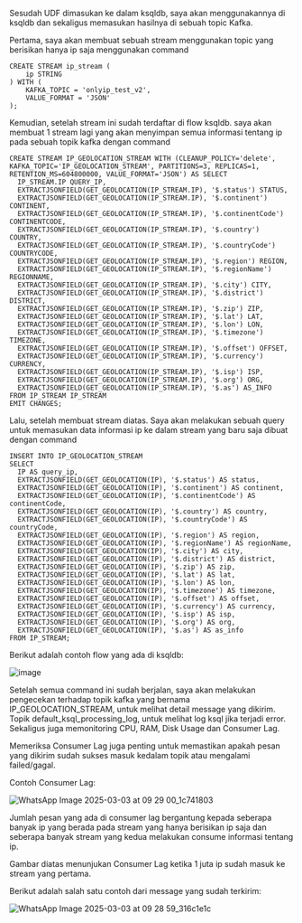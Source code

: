 Sesudah UDF dimasukan ke dalam ksqldb, saya akan menggunakannya di ksqldb dan sekaligus memasukan hasilnya di sebuah topic Kafka.

Pertama, saya akan membuat sebuah stream menggunakan topic yang berisikan hanya ip saja menggunakan command

```
CREATE STREAM ip_stream (
    ip STRING
) WITH (
    KAFKA_TOPIC = 'onlyip_test_v2',
    VALUE_FORMAT = 'JSON'
);
```

Kemudian, setelah stream ini sudah terdaftar di flow ksqldb. saya akan membuat 1 stream lagi yang akan menyimpan semua informasi tentang ip pada sebuah topik kafka dengan command

```
CREATE STREAM IP_GEOLOCATION_STREAM WITH (CLEANUP_POLICY='delete', KAFKA_TOPIC='IP_GEOLOCATION_STREAM', PARTITIONS=3, REPLICAS=1, RETENTION_MS=604800000, VALUE_FORMAT='JSON') AS SELECT
  IP_STREAM.IP QUERY_IP,
  EXTRACTJSONFIELD(GET_GEOLOCATION(IP_STREAM.IP), '$.status') STATUS,
  EXTRACTJSONFIELD(GET_GEOLOCATION(IP_STREAM.IP), '$.continent') CONTINENT,
  EXTRACTJSONFIELD(GET_GEOLOCATION(IP_STREAM.IP), '$.continentCode') CONTINENTCODE,
  EXTRACTJSONFIELD(GET_GEOLOCATION(IP_STREAM.IP), '$.country') COUNTRY,
  EXTRACTJSONFIELD(GET_GEOLOCATION(IP_STREAM.IP), '$.countryCode') COUNTRYCODE,
  EXTRACTJSONFIELD(GET_GEOLOCATION(IP_STREAM.IP), '$.region') REGION,
  EXTRACTJSONFIELD(GET_GEOLOCATION(IP_STREAM.IP), '$.regionName') REGIONNAME,
  EXTRACTJSONFIELD(GET_GEOLOCATION(IP_STREAM.IP), '$.city') CITY,
  EXTRACTJSONFIELD(GET_GEOLOCATION(IP_STREAM.IP), '$.district') DISTRICT,
  EXTRACTJSONFIELD(GET_GEOLOCATION(IP_STREAM.IP), '$.zip') ZIP,
  EXTRACTJSONFIELD(GET_GEOLOCATION(IP_STREAM.IP), '$.lat') LAT,
  EXTRACTJSONFIELD(GET_GEOLOCATION(IP_STREAM.IP), '$.lon') LON,
  EXTRACTJSONFIELD(GET_GEOLOCATION(IP_STREAM.IP), '$.timezone') TIMEZONE,
  EXTRACTJSONFIELD(GET_GEOLOCATION(IP_STREAM.IP), '$.offset') OFFSET,
  EXTRACTJSONFIELD(GET_GEOLOCATION(IP_STREAM.IP), '$.currency') CURRENCY,
  EXTRACTJSONFIELD(GET_GEOLOCATION(IP_STREAM.IP), '$.isp') ISP,
  EXTRACTJSONFIELD(GET_GEOLOCATION(IP_STREAM.IP), '$.org') ORG,
  EXTRACTJSONFIELD(GET_GEOLOCATION(IP_STREAM.IP), '$.as') AS_INFO
FROM IP_STREAM IP_STREAM
EMIT CHANGES;
```

Lalu, setelah membuat stream diatas. Saya akan melakukan sebuah query untuk memasukan data informasi ip ke dalam stream yang baru saja dibuat dengan command

```
INSERT INTO IP_GEOLOCATION_STREAM
SELECT 
  IP AS query_ip,
  EXTRACTJSONFIELD(GET_GEOLOCATION(IP), '$.status') AS status,
  EXTRACTJSONFIELD(GET_GEOLOCATION(IP), '$.continent') AS continent,
  EXTRACTJSONFIELD(GET_GEOLOCATION(IP), '$.continentCode') AS continentCode,
  EXTRACTJSONFIELD(GET_GEOLOCATION(IP), '$.country') AS country,
  EXTRACTJSONFIELD(GET_GEOLOCATION(IP), '$.countryCode') AS countryCode,
  EXTRACTJSONFIELD(GET_GEOLOCATION(IP), '$.region') AS region,
  EXTRACTJSONFIELD(GET_GEOLOCATION(IP), '$.regionName') AS regionName,
  EXTRACTJSONFIELD(GET_GEOLOCATION(IP), '$.city') AS city,
  EXTRACTJSONFIELD(GET_GEOLOCATION(IP), '$.district') AS district,
  EXTRACTJSONFIELD(GET_GEOLOCATION(IP), '$.zip') AS zip,
  EXTRACTJSONFIELD(GET_GEOLOCATION(IP), '$.lat') AS lat,
  EXTRACTJSONFIELD(GET_GEOLOCATION(IP), '$.lon') AS lon,
  EXTRACTJSONFIELD(GET_GEOLOCATION(IP), '$.timezone') AS timezone,
  EXTRACTJSONFIELD(GET_GEOLOCATION(IP), '$.offset') AS offset,
  EXTRACTJSONFIELD(GET_GEOLOCATION(IP), '$.currency') AS currency,
  EXTRACTJSONFIELD(GET_GEOLOCATION(IP), '$.isp') AS isp,
  EXTRACTJSONFIELD(GET_GEOLOCATION(IP), '$.org') AS org,
  EXTRACTJSONFIELD(GET_GEOLOCATION(IP), '$.as') AS as_info
FROM IP_STREAM;
```

Berikut adalah contoh flow yang ada di ksqldb:

![image](https://github.com/user-attachments/assets/18aedb16-e395-4f79-9027-92759c87002e)


Setelah semua command ini sudah berjalan, saya akan melakukan pengecekan terhadap topik kafka yang bernama IP_GEOLOCATION_STREAM, untuk melihat detail message yang dikirim. Topik default_ksql_processing_log, untuk melihat log ksql jika terjadi error. Sekaligus juga memonitoring CPU, RAM, Disk Usage dan Consumer Lag.

Memeriksa Consumer Lag juga penting untuk memastikan apakah pesan yang dikirim sudah sukses masuk kedalam topik atau mengalami failed/gagal.

Contoh Consumer Lag:

![WhatsApp Image 2025-03-03 at 09 29 00_1c741803](https://github.com/user-attachments/assets/3be1bbf0-20d2-4a29-aed3-eeeb767a2751)

Jumlah pesan yang ada di consumer lag bergantung kepada seberapa banyak ip yang berada pada stream yang hanya berisikan ip saja dan seberapa banyak stream yang kedua melakukan consume informasi tentang ip.

Gambar diatas menunjukan Consumer Lag ketika 1 juta ip sudah masuk ke stream yang pertama.

Berikut adalah salah satu contoh dari message yang sudah terkirim:

![WhatsApp Image 2025-03-03 at 09 28 59_316c1e1c](https://github.com/user-attachments/assets/988afcf0-2d57-42e9-9ae5-a3c338ffb0ab)





